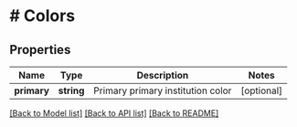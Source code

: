 # # Colors

## Properties

Name | Type | Description | Notes
------------ | ------------- | ------------- | -------------
**primary** | **string** | Primary primary institution color | [optional]

[[Back to Model list]](../../README.md#models) [[Back to API list]](../../README.md#endpoints) [[Back to README]](../../README.md)
